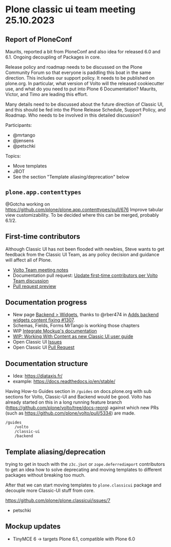 # Plone classic ui team meeting 25.10.2023

## Report of PloneConf

Maurits, reported a bit from PloneConf and also idea for released 6.0 and 6.1.
Ongoing decoupling of Packages in core.

Release policy and roadmap needs to be discussed on the Plone Community Forum so that everyone is paddling this boat in the same direction. This includes our support policy. It needs to be published on plone.org. In particular, what version of Volto will the released cookiecutter use, and what do you need to put into Plone 6 Documentation? Maurits, Victor, and Timo are leading this effort.

Many details need to be discussed about the future direction of Classic UI, and this should be fed into the Plone Release Schedule, Support Policy, and Roadmap. Who needs to be involved in this detailed discussion?

Participants:
-   @mrtango
-   @jensens
-   @petschki

Topics:
-   Move templates
-   JBOT
-   See the section "Template aliasing/deprecation" below

## `plone.app.contenttypes`

@Gotcha working on https://github.com/plone/plone.app.contenttypes/pull/676
Improve tabular view customizability.
To be decided where this can be merged, probably 6.1/2.


## First-time contributors

Although Classic UI has not been flooded with newbies, Steve wants to get feedback from the Classic UI Team, as any policy decision and guidance will affect all of Plone.

-   [Volto Team meeting notes](https://docs.google.com/document/d/1nZV6AI-6hGA-7Trceq2n_iA2M8C1ZBUA6hGAeBGG16Y/edit#heading=h.89f5yqzhczcn)
-   Documentation pull request: [Update first-time contributors per Volto Team discussion](https://github.com/plone/documentation/pull/1556)
-   [Pull request preview](https://deploy-preview-1556--6-docs-plone-org.netlify.app/contributing/first-time.html)


## Documentation progress

-   New page [Backend > Widgets](https://6.docs.plone.org/backend/widgets.html), thanks to @rber474 in [Adds backend widgets content fixing #1307](https://github.com/plone/documentation/pull/1552).
-   Schemas, Fields, Forms MrTango is working those chapters
-   WIP [Integrate Mockup's documentation](https://github.com/plone/documentation/pull/1548)
-   [WIP: Working With Content as new Classic UI user guide](https://github.com/plone/documentation/pull/1547)
-   Open Classic UI [Issues](https://github.com/plone/documentation/issues?q=is%3Aopen+is%3Aissue+label%3A%2299+tag%3A+classic-ui%22)
-   Open Classic UI [Pull Request](https://github.com/plone/documentation/pulls?q=is%3Aopen+is%3Aissue+label%3A%2299+tag%3A+classic-ui%22)

## Documentation structure

-  Idea: https://diataxis.fr/
-  example: https://docs.readthedocs.io/en/stable/

Having How-to Guides section in `/guides` on docs.plone.org with sub sections for Volto, Classic-UI and Backend would be good.
Volto has already started on this in a long running feature branch (https://github.com/plone/volto/tree/docs-reorg) against which new PRs (such as https://github.com/plone/volto/pull/5334) are made.

```
/guides
    /volto
    /classic-ui
    /backend
```


## Template aliasing/deprecation

trying to get in touch with the `z3c.jbot` or `zope.deferredimport` contributors to get an idea how to solve deprecating and moving templates to different packages without breaking too much.

After that we can start moving templates to `plone.classicui` package and decouple more Classic-UI stuff from core.

https://github.com/plone/plone.classicui/issues/7

- petschki


## Mockup updates

- TinyMCE 6 -> targets Plone 6.1, compatible with Plone 6.0
